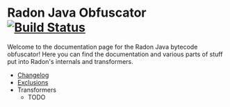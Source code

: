 # Radon Java Obfuscator [![Build Status](https://travis-ci.org/ItzSomebody/Radon.svg?branch=master)](https://travis-ci.org/ItzSomebody/Radon)

Welcome to the documentation page for the Radon Java bytecode obfuscator! Here you can find the documentation and
various parts of stuff put into Radon's internals and transformers.

* [Changelog](changelog.md)
* [Exclusions](exclusions.md)
* Transformers
    * TODO
